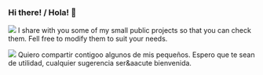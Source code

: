 ### Hi there! / Hola! 👋

<img src=fernandod1/main/img/flag_uk.png align=abmiddle> I share with you some of my small public projects so that you can check them. Fell free to modify them to suit your needs.

<img src=fernandod1/main/img/flag_sp.png align=abmiddle> Quiero compartir contigoo algunos de mis pequeños. Espero que te sean de utilidad, cualquier sugerencia ser&aacute bienvenida.


<!--
**fernandod1/fernandod1** is a ✨ _special_ ✨ repository because its `README.md` (this file) appears on your GitHub profile.

Here are some ideas to get you started:

- 🔭 I’m currently working on ...
- 🌱 I’m currently learning ...
- 👯 I’m looking to collaborate on ...
- 🤔 I’m looking for help with ...
- 💬 Ask me about ...
- 📫 How to reach me: ...
- 😄 Pronouns: ...
- ⚡ Fun fact: ...
-->
